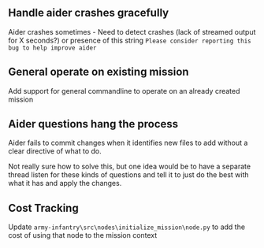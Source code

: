 ## Handle aider crashes gracefully

Aider crashes sometimes - Need to detect crashes (lack of streamed output for X seconds?) or presence of this string `Please consider reporting this bug to help improve aider`

## General operate on existing mission

Add support for general commandline to operate on an already created mission

## Aider questions hang the process

Aider fails to commit changes when it identifies new files to add without a clear directive of what to do.

Not really sure how to solve this, but one idea would be to have a separate thread listen for these kinds of questions and tell it to just do the best with what it has and apply the changes.


## Cost Tracking

Update `army-infantry\src\nodes\initialize_mission\node.py` to add the cost of using that node to the mission context

